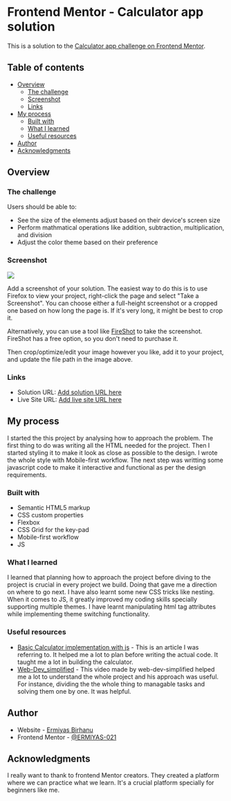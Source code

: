 # Frontend Mentor - Calculator app solution

This is a solution to the [Calculator app challenge on Frontend Mentor](https://www.frontendmentor.io/challenges/calculator-app-9lteq5N29).

## Table of contents

- [Overview](#overview)
  - [The challenge](#the-challenge)
  - [Screenshot](#screenshot)
  - [Links](#links)
- [My process](#my-process)
  - [Built with](#built-with)
  - [What I learned](#what-i-learned)
  - [Useful resources](#useful-resources)
- [Author](#author)
- [Acknowledgments](#acknowledgments)

## Overview

### The challenge

Users should be able to:

- See the size of the elements adjust based on their device's screen size
- Perform mathmatical operations like addition, subtraction, multiplication, and division
- Adjust the color theme based on their preference

### Screenshot

![](./screenshot.jpg)

Add a screenshot of your solution. The easiest way to do this is to use Firefox to view your project, right-click the page and select "Take a Screenshot". You can choose either a full-height screenshot or a cropped one based on how long the page is. If it's very long, it might be best to crop it.

Alternatively, you can use a tool like [FireShot](https://getfireshot.com/) to take the screenshot. FireShot has a free option, so you don't need to purchase it. 

Then crop/optimize/edit your image however you like, add it to your project, and update the file path in the image above.


### Links

- Solution URL: [Add solution URL here](https://your-solution-url.com)
- Live Site URL: [Add live site URL here](https://your-live-site-url.com)

## My process

I started the this project by analysing how to approach the problem. The first thing to do was writing all the HTML needed for the project. Then I started styling it to make it look as close as possible to the design. I wrote the whole style with Mobile-first workflow. The next step was writting some javascript code to make it interactive and functional as per the design requirements.


### Built with

- Semantic HTML5 markup
- CSS custom properties
- Flexbox
- CSS Grid for the key-pad
- Mobile-first workflow
- JS


### What I learned

I learned that planning how to approach the project before diving to the project is crucial in every project we build. Doing that gave me a direction on where to go next. I have also learnt some new CSS tricks like nesting. When it comes to JS, it greatly improved my coding skills specially supporting multiple themes. I have learnt manipulating html tag attributes while implementing theme switching functionality. 

### Useful resources

- [Basic Calculator implementation with js](https://medium.com/@kshitijsharma94/building-a-simple-calculator-with-html-css-and-javascript-1bda25ce3d80) - This is an article I was referring to. It helped me a lot to plan before writing the actual code. It taught me a lot in building the calculator.
- [Web-Dev_simplified](https://www.youtube.com/watch?v=j59qQ7YWLxw&pp=ygUNY2FsY3VsYXRvciBqcw%3D%3D) - This video made by web-dev-simplified helped me a lot to understand the whole project and his approach was useful. For instance, dividing the the whole thing to managable tasks and solving them one by one. It was helpful.


## Author

- Website - [Ermiyas Birhanu](https://www.your-site.com)
- Frontend Mentor - [@ERMIYAS-021](https://www.frontendmentor.io/profile/ERMIYAS-021)

## Acknowledgments

I really want to thank to frontend Mentor creators. They created a platform where we can practice what we learn. It's a crucial platform specially for beginners like me.

